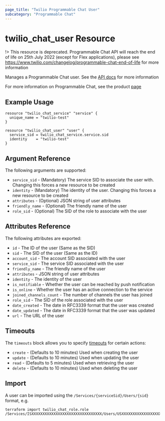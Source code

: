 ```yaml
---
page_title: "Twilio Programmable Chat User"
subcategory: "Programmable Chat"
---
```


# twilio_chat_user Resource

!> This resource is deprecated. Programmable Chat API will reach the end of life on 25th July 2022 (except for Flex applications), please see <https://www.twilio.com/changelog/programmable-chat-end-of-life> for more information

Manages a Programmable Chat user. See the [API docs](https://www.twilio.com/docs/chat/rest/user-resource) for more information

For more information on Programmable Chat, see the product [page](https://www.twilio.com/chat)

## Example Usage

```hcl
resource "twilio_chat_service" "service" {
  unique_name = "twilio-test"
}

resource "twilio_chat_user" "user" {
  service_sid = twilio_chat_service.service.sid
  identity    = "twilio-test"
}
```

## Argument Reference

The following arguments are supported:

- `service_sid` - (Mandatory) The service SID to associate the user with. Changing this forces a new resource to be created
- `identity` - (Mandatory) The identity of the user. Changing this forces a new resource to be created
- `attributes` - (Optional) JSON string of user attributes
- `friendly_name` - (Optional) The friendly name of the user
- `role_sid` - (Optional) The SID of the role to associate with the user

## Attributes Reference

The following attributes are exported:

- `id` - The ID of the user (Same as the SID)
- `sid` - The SID of the user (Same as the ID)
- `account_sid` - The account SID associated with the user
- `service_sid` - The service SID associated with the user
- `friendly_name` - The friendly name of the user
- `attributes` - JSON string of user attributes
- `identity` - The identity of the user
- `is_notifiable` - Whether the user can be reached by push notification
- `is_online` - Whether the user has an active connection to the service
- `joined_channels_count` - The number of channels the user has joined
- `role_sid` - The SID of the role associated with the user
- `date_created` - The date in RFC3339 format that the user was created
- `date_updated` - The date in RFC3339 format that the user was updated
- `url` - The URL of the user

## Timeouts

The `timeouts` block allows you to specify [timeouts](https://www.terraform.io/docs/configuration/resources.html#timeouts) for certain actions:

- `create` - (Defaults to 10 minutes) Used when creating the user
- `update` - (Defaults to 10 minutes) Used when updating the user
- `read` - (Defaults to 5 minutes) Used when retrieving the user
- `delete` - (Defaults to 10 minutes) Used when deleting the user

## Import

A user can be imported using the `/Services/{serviceSid}/Users/{sid}` format, e.g.

```shell
terraform import twilio_chat_role.role /Services/ISXXXXXXXXXXXXXXXXXXXXXXXXXXXXXXXX/Users/USXXXXXXXXXXXXXXXXXXXXXXXXXXXXXXXX
```
